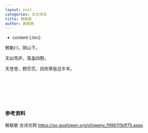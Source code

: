 ```yaml
---
layout: post
categories: 古文诗词
title: 敕勒歌
author: 敕勒族
---
```

* content
{:toc}


敕勒川，阴山下。

天似穹庐，笼盖四野。

天苍苍，野茫茫。风吹草低见牛羊。 

<br/><br/><br/><br/><br/>
### 参考资料

敕勒歌  古诗文网 <https://so.gushiwen.org/shiwenv_f996111bff75.aspx>
